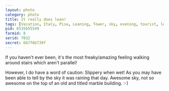 ```yaml
---
layout: photo
category: photo
title: It really does lean!
tags: [Vacation, Italy, Pisa, Leaning, Tower, sky, evening, tourist, leaning tower of pisa, rain, cycomachead, Michael Ball, Canon, 7D]
pid: 6535655549
farmid: 8
serid: 7032
secret: 667f6b739f
---
```



If you haven't ever been, it's the most freaky/amazing feeling walking around stairs which aren't parallel!

However, I do have a word of caution: Slippery when wet! As you may have been able to tell by the sky it was raining that day. Awesome sky, not so awesome on the top of an old and titled marble building. :-)

